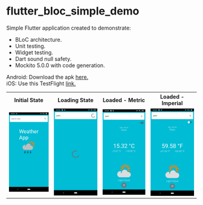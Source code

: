 # flutter_bloc_simple_demo

Simple Flutter application created to demonstrate:

- BLoC architecture.
- Unit testing.
- Widget testing.
- Dart sound null safety.
- Mockito 5.0.0 with code generation.

Android: Download the apk [here.](https://drive.google.com/file/d/1rQnr9ifkLYNjNkVWYUsS5-CHoiS0boTT/view?usp=sharing)</br>
iOS: Use this TestFlight [link.](https://testflight.apple.com/join/qgXqjSAk)

 <table style="width:100%">
  <tr>
    <th>Initial State</th>
    <th>Loading State</th>
    <th>Loaded - Metric</th>
    <th>Loaded - Imperial</th>
  </tr>
  <tr>
    <td> <img src="screenshots/screenshot1.png", width="200"> </td>
    <td> <img src="screenshots/screenshot2.png", width="200"> </td>
    <td> <img src="screenshots/screenshot4.png", width="200"> </td>
    <td> <img src="screenshots/screenshot3.png", width="200"> </td>
  </tr>
</table> 
